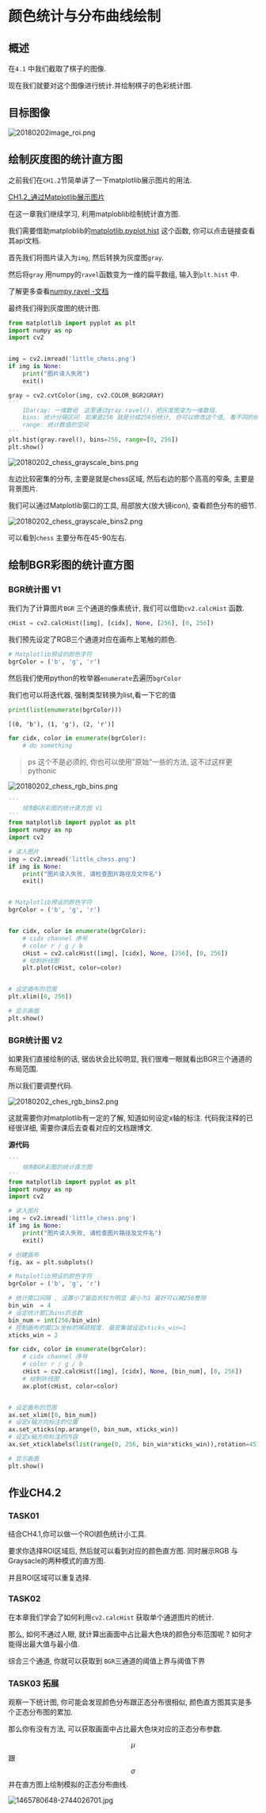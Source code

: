 # 颜色统计与分布曲线绘制





## 概述

在`4.1` 中我们截取了棋子的图像. 

现在我们就要对这个图像进行统计.并绘制棋子的色彩统计图.



## 目标图像

![20180202image_roi.png](./image/20180202image_roi.png)



## 绘制灰度图的统计直方图

之前我们在`CH1.2`节简单讲了一下matplotlib展示图片的用法.

[CH1.2_通过Matplotlib展示图片](http://www.myfange.com/p/opencv-matplotlib-image-show)

在这一章我们继续学习, 利用matploblib绘制统计直方图.

我们需要借助matploblib的[matplotlib.pyplot.hist](https://matplotlib.org/devdocs/api/_as_gen/matplotlib.pyplot.hist.html) 这个函数, 你可以点击链接查看其api文档.



首先我们将图片读入为`img`, 然后转换为灰度图`gray`.

然后将`gray` 用numpy的`ravel`函数变为一维的扁平数组, 输入到`plt.hist` 中.

了解更多查看[numpy.ravel -文档](https://docs.scipy.org/doc/numpy-1.9.0/reference/generated/numpy.ravel.html)

最终我们得到灰度图的统计图.



```python
from matplotlib import pyplot as plt
import numpy as np
import cv2


img = cv2.imread('little_chess.png')
if img is None:
    print("图片读入失败")
    exit()

gray = cv2.cvtColor(img, cv2.COLOR_BGR2GRAY)
'''
	1Darray: 一维数组　这里通过gray.ravel()，把灰度图变为一维数组．
	bins: 统计分隔区间　如果是256 就是分成256份统计, 你可以修改这个值, 看不同的统计效果
	range: 统计数值的空间
'''
plt.hist(gray.ravel(), bins=256, range=[0, 256])
plt.show()
```





![20180202_chess_grayscale_bins.png](./image/20180202_chess_grayscale_bins.png)



左边比较密集的分布, 主要是就是chess区域, 然后右边的那个高高的窄条, 主要是背景图片.

我们可以通过Matplotlib窗口的工具, 局部放大(放大镜icon), 查看颜色分布的细节.

![20180202_chess_grayscale_bins2.png](./image/20180202_chess_grayscale_bins2.png)



可以看到`chess` 主要分布在45-90左右.





## 绘制BGR彩图的统计直方图



### BGR统计图 V1



我们为了计算图片`BGR` 三个通道的像素统计, 我们可以借助`cv2.calcHist` 函数.



```python
cHist = cv2.calcHist([img], [cidx], None, [256], [0, 256])
```



我们预先设定了RGB三个通道对应在画布上笔触的颜色.

```python
# Matplotlib预设的颜色字符
bgrColor = ('b', 'g', 'r')
```

然后我们使用python的枚举器`enumerate`去遍历`bgrColor`

我们也可以将迭代器, 强制类型转换为list,看一下它的值

```python
print(list(enumerate(bgrColor)))
```

```
[(0, 'b'), (1, 'g'), (2, 'r')]
```



```python
for cidx, color in enumerate(bgrColor):
	# do something
```

> ps  这个不是必须的, 你也可以使用"原始"一些的方法, 这不过这样更pythonic





![20180202_chess_rgb_bins.png](./image/20180202_chess_rgb_bins.png)

```python
'''
    绘制BGR彩图的统计直方图 V1
'''
from matplotlib import pyplot as plt
import numpy as np
import cv2

# 读入图片
img = cv2.imread('little_chess.png')
if img is None:
    print("图片读入失败, 请检查图片路径及文件名")
    exit()


# Matplotlib预设的颜色字符
bgrColor = ('b', 'g', 'r')


for cidx, color in enumerate(bgrColor):
    # cidx channel 序号
    # color r / g / b
    cHist = cv2.calcHist([img], [cidx], None, [256], [0, 256])
    # 绘制折线图
    plt.plot(cHist, color=color)  


# 设定画布的范围
plt.xlim([0, 256])

# 显示画面
plt.show()
```



### BGR统计图 V2



如果我们直接绘制的话, 锯齿状会比较明显, 我们很难一眼就看出BGR三个通道的布局范围.

所以我们要调整代码.



![20180202_ches_rgb_bins2.png](./image/20180202_ches_rgb_bins2.png)

这就需要你对matplotlib有一定的了解, 知道如何设定x轴的标注. 代码我注释的已经很详细, 需要你课后去查看对应的文档跟博文.





**源代码**

```python
'''
    绘制BGR彩图的统计直方图
'''
from matplotlib import pyplot as plt
import numpy as np
import cv2

# 读入图片
img = cv2.imread('little_chess.png')
if img is None:
    print("图片读入失败, 请检查图片路径及文件名")
    exit()

# 创建画布
fig, ax = plt.subplots()

# Matplotlib预设的颜色字符
bgrColor = ('b', 'g', 'r')

# 统计窗口间隔 , 设置小了锯齿状较为明显 最小为1 最好可以被256整除
bin_win  = 4
# 设定统计窗口bins的总数
bin_num = int(256/bin_win)
# 控制画布的窗口x坐标的稀疏程度. 最密集就设定xticks_win=1
xticks_win = 2

for cidx, color in enumerate(bgrColor):
    # cidx channel 序号
    # color r / g / b
    cHist = cv2.calcHist([img], [cidx], None, [bin_num], [0, 256])
    # 绘制折线图
    ax.plot(cHist, color=color)  


# 设定画布的范围
ax.set_xlim([0, bin_num])
# 设定x轴方向标注的位置
ax.set_xticks(np.arange(0, bin_num, xticks_win))
# 设定x轴方向标注的内容
ax.set_xticklabels(list(range(0, 256, bin_win*xticks_win)),rotation=45)

# 显示画面
plt.show()
```



## 作业CH4.2



### TASK01

结合CH4.1,你可以做一个ROI颜色统计小工具.

 要求你选择ROI区域后, 然后就可以看到对应的颜色直方图. 同时展示RGB 与 Graysacle的两种模式的直方图.

并且ROI区域可以重复选择.



### TASK02

在本章我们学会了如何利用`cv2.calcHist` 获取单个通道图片的统计.

那么, 如何不通过人眼, 就计算出画面中占比最大色块的颜色分布范围呢 ? 如何才能得出最大值与最小值.

综合三个通道, 你就可以获取到 `BGR`三通道的阈值上界与阈值下界



### TASK03 拓展

观察一下统计图, 你可能会发现颜色分布跟正态分布很相似, 颜色直方图其实是多个正态分布图的累加.

那么你有没有方法, 可以获取画面中占比最大色块对应的正态分布参数.

$$\mu$$  跟 $$\sigma$$  并在直方图上绘制模拟的正态分布曲线.

![1465780648-2744026701.jpg](./image/1465780648-2744026701.jpg)



